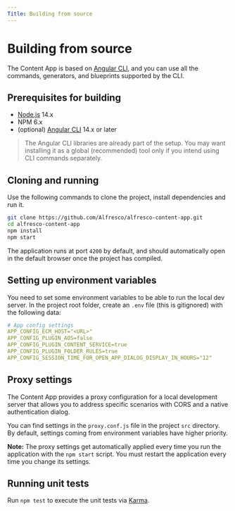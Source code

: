 ```yaml
---
Title: Building from source
---
```


# Building from source

The Content App is based on [Angular CLI](https://cli.angular.io), and you can use all the commands, generators, and blueprints supported by the CLI.

## Prerequisites for building

- [Node.js](https://nodejs.org/en/) 14.x
- NPM 6.x
- (optional) [Angular CLI](https://cli.angular.io/) 14.x or later

> The Angular CLI libraries are already part of the setup.
> You may want installing it as a global (recommended) tool only if you intend using CLI commands separately.

## Cloning and running

Use the following commands to clone the project, install dependencies and run it.

```sh
git clone https://github.com/Alfresco/alfresco-content-app.git
cd alfresco-content-app
npm install
npm start
```

The application runs at port `4200` by default, and should automatically open in the default browser once the project has compiled.

## Setting up environment variables

You need to set some environment variables to be able to run the local dev server. In the project root folder, create an `.env` file (this is gitignored) with the following data:

```yml
# App config settings
APP_CONFIG_ECM_HOST="<URL>"
APP_CONFIG_PLUGIN_AOS=false
APP_CONFIG_PLUGIN_CONTENT_SERVICE=true
APP_CONFIG_PLUGIN_FOLDER_RULES=true
APP_CONFIG_SESSION_TIME_FOR_OPEN_APP_DIALOG_DISPLAY_IN_HOURS="12"
```

## Proxy settings

The Content App provides a proxy configuration for a local development server that allows you to address specific scenarios with CORS and a native authentication dialog.

You can find settings in the `proxy.conf.js` file in the project `src` directory. By default, settings coming from environment variables have higher priority.

**Note:** The proxy settings get automatically applied every time you run the application with the `npm start` script.
You must restart the application every time you change its settings.

## Running unit tests

Run `npm test` to execute the unit tests via [Karma](https://karma-runner.github.io).
